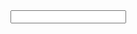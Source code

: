 <div class="antd-select">
    <div class="ant-select__label"></div>
    <input type="text" class="ant-select__selected-text">
    <div class="ant-select__dropdown-icon"></div>
</div>